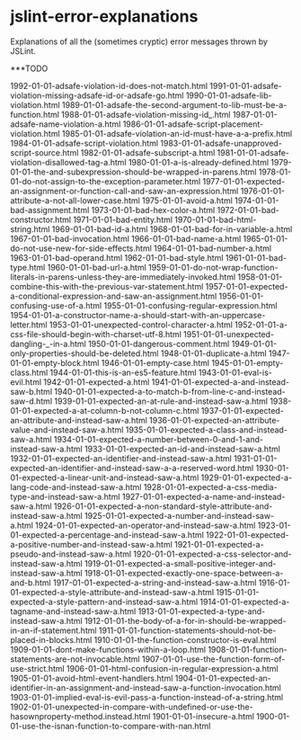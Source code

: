 jslint-error-explanations
=========================

Explanations of all the (sometimes cryptic) error messages thrown by JSLint.

***TODO

1992-01-01-adsafe-violation-id-does-not-match.html
1991-01-01-adsafe-violation-missing-adsafe-id-or-adsafe-go.html
1990-01-01-adsafe-lib-violation.html
1989-01-01-adsafe-the-second-argument-to-lib-must-be-a-function.html
1988-01-01-adsafe-violation-missing-id_.html
1987-01-01-adsafe-name-violation-a.html
1986-01-01-adsafe-script-placement-violation.html
1985-01-01-adsafe-violation-an-id-must-have-a-a-prefix.html
1984-01-01-adsafe-script-violation.html
1983-01-01-adsafe-unapproved-script-source.html
1982-01-01-adsafe-subscript-a.html
1981-01-01-adsafe-violation-disallowed-tag-a.html
1980-01-01-a-is-already-defined.html
1979-01-01-the-and-subexpression-should-be-wrapped-in-parens.html
1978-01-01-do-not-assign-to-the-exception-parameter.html
1977-01-01-expected-an-assignment-or-function-call-and-saw-an-expression.html
1976-01-01-attribute-a-not-all-lower-case.html
1975-01-01-avoid-a.html
1974-01-01-bad-assignment.html
1973-01-01-bad-hex-color-a.html
1972-01-01-bad-constructor.html
1971-01-01-bad-entity.html
1970-01-01-bad-html-string.html
1969-01-01-bad-id-a.html
1968-01-01-bad-for-in-variable-a.html
1967-01-01-bad-invocation.html
1966-01-01-bad-name-a.html
1965-01-01-do-not-use-new-for-side-effects.html
1964-01-01-bad-number-a.html
1963-01-01-bad-operand.html
1962-01-01-bad-style.html
1961-01-01-bad-type.html
1960-01-01-bad-url-a.html
1959-01-01-do-not-wrap-function-literals-in-parens-unless-they-are-immediately-invoked.html
1958-01-01-combine-this-with-the-previous-var-statement.html
1957-01-01-expected-a-conditional-expression-and-saw-an-assignment.html
1956-01-01-confusing-use-of-a.html
1955-01-01-confusing-regular-expression.html
1954-01-01-a-constructor-name-a-should-start-with-an-uppercase-letter.html
1953-01-01-unexpected-control-character-a.html
1952-01-01-a-css-file-should-begin-with-charset-utf-8.html
1951-01-01-unexpected-dangling-_-in-a.html
1950-01-01-dangerous-comment.html
1949-01-01-only-properties-should-be-deleted.html
1948-01-01-duplicate-a.html
1947-01-01-empty-block.html
1946-01-01-empty-case.html
1945-01-01-empty-class.html
1944-01-01-this-is-an-es5-feature.html
1943-01-01-eval-is-evil.html
1942-01-01-expected-a.html
1941-01-01-expected-a-and-instead-saw-b.html
1940-01-01-expected-a-to-match-b-from-line-c-and-instead-saw-d.html
1939-01-01-expected-an-at-rule-and-instead-saw-a.html
1938-01-01-expected-a-at-column-b-not-column-c.html
1937-01-01-expected-an-attribute-and-instead-saw-a.html
1936-01-01-expected-an-attribute-value-and-instead-saw-a.html
1935-01-01-expected-a-class-and-instead-saw-a.html
1934-01-01-expected-a-number-between-0-and-1-and-instead-saw-a.html
1933-01-01-expected-an-id-and-instead-saw-a.html
1932-01-01-expected-an-identifier-and-instead-saw-a.html
1931-01-01-expected-an-identifier-and-instead-saw-a-a-reserved-word.html
1930-01-01-expected-a-linear-unit-and-instead-saw-a.html
1929-01-01-expected-a-lang-code-and-instead-saw-a.html
1928-01-01-expected-a-css-media-type-and-instead-saw-a.html
1927-01-01-expected-a-name-and-instead-saw-a.html
1926-01-01-expected-a-non-standard-style-attribute-and-instead-saw-a.html
1925-01-01-expected-a-number-and-instead-saw-a.html
1924-01-01-expected-an-operator-and-instead-saw-a.html
1923-01-01-expected-a-percentage-and-instead-saw-a.html
1922-01-01-expected-a-positive-number-and-instead-saw-a.html
1921-01-01-expected-a-pseudo-and-instead-saw-a.html
1920-01-01-expected-a-css-selector-and-instead-saw-a.html
1919-01-01-expected-a-small-positive-integer-and-instead-saw-a.html
1918-01-01-expected-exactly-one-space-between-a-and-b.html
1917-01-01-expected-a-string-and-instead-saw-a.html
1916-01-01-expected-a-style-attribute-and-instead-saw-a.html
1915-01-01-expected-a-style-pattern-and-instead-saw-a.html
1914-01-01-expected-a-tagname-and-instead-saw-a.html
1913-01-01-expected-a-type-and-instead-saw-a.html
1912-01-01-the-body-of-a-for-in-should-be-wrapped-in-an-if-statement.html
1911-01-01-function-statements-should-not-be-placed-in-blocks.html
1910-01-01-the-function-constructor-is-eval.html
1909-01-01-dont-make-functions-within-a-loop.html
1908-01-01-function-statements-are-not-invocable.html
1907-01-01-use-the-function-form-of-use-strict.html
1906-01-01-html-confusion-in-regular-expression-a.html
1905-01-01-avoid-html-event-handlers.html
1904-01-01-expected-an-identifier-in-an-assignment-and-instead-saw-a-function-invocation.html
1903-01-01-implied-eval-is-evil-pass-a-function-instead-of-a-string.html
1902-01-01-unexpected-in-compare-with-undefined-or-use-the-hasownproperty-method.instead.html
1901-01-01-insecure-a.html
1900-01-01-use-the-isnan-function-to-compare-with-nan.html